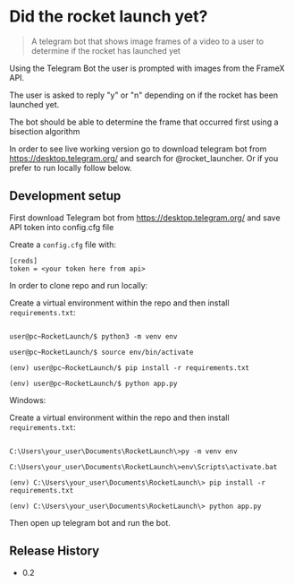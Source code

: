 # Did the rocket launch yet?

> A telegram bot that shows image frames of a video to a user to determine if the rocket has launched yet

Using the Telegram Bot the user is prompted with images from the FrameX API.

The user is asked to reply "y" or "n" depending on if the rocket has been launched yet. 

The bot should be able to determine the frame that occurred first using a bisection algorithm

In order to see live working version go to download telegram bot from https://desktop.telegram.org/ and search for
@rocket_launcher. Or if you prefer to run locally follow below.
  
## Development setup 

First download Telegram bot from https://desktop.telegram.org/ and save API token into config.cfg file

Create a `config.cfg` file with:
```
[creds]
token = <your token here from api>
```

In order to clone repo and run locally:

Create a virtual environment within the repo and then install `requirements.txt`: 

``` 

user@pc~RocketLaunch/$ python3 -m venv env 

user@pc~RocketLaunch/$ source env/bin/activate 

(env) user@pc~RocketLaunch/$ pip install -r requirements.txt 

(env) user@pc~RocketLaunch/$ python app.py

``` 

Windows: 


Create a virtual environment within the repo and then install `requirements.txt`: 

``` 

C:\Users\your_user\Documents\RocketLaunch\>py -m venv env 

C:\Users\your_user\Documents\RocketLaunch\>env\Scripts\activate.bat 

(env) C:\Users\your_user\Documents\RocketLaunch\> pip install -r requirements.txt 

(env) C:\Users\your_user\Documents\RocketLaunch\> python app.py

``` 

Then open up telegram bot and run the bot.


## Release History 

* 0.2 




